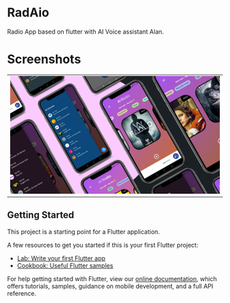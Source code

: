 # RadAio

Radio App based on flutter with AI Voice assistant Alan. 


# Screenshots

<table>

 <tr>
     <td valign="top"><img src="/ss/3.png" ></td>
 </tr>
 
  
 
 
 
 </table>



## Getting Started

This project is a starting point for a Flutter application.

A few resources to get you started if this is your first Flutter project:

- [Lab: Write your first Flutter app](https://flutter.dev/docs/get-started/codelab)
- [Cookbook: Useful Flutter samples](https://flutter.dev/docs/cookbook)

For help getting started with Flutter, view our
[online documentation](https://flutter.dev/docs), which offers tutorials,
samples, guidance on mobile development, and a full API reference.
